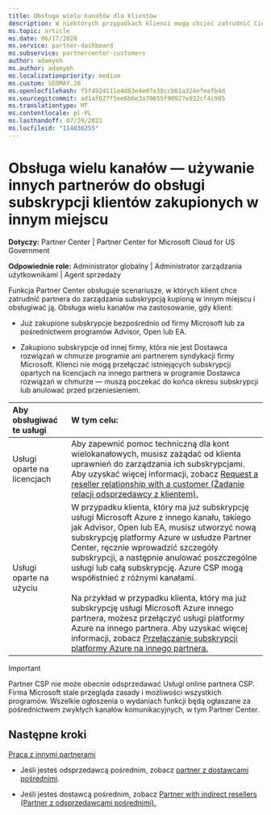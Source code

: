 ```yaml
---
title: Obsługa wielu kanałów dla klientów
description: W niektórych przypadkach klienci mogą chcieć zatrudnić Cię w celu aprowizować i obsługiwać subskrypcję kupioną w innym miejscu.
ms.topic: article
ms.date: 06/17/2020
ms.service: partner-dashboard
ms.subservice: partnercenter-customers
author: adamyeh
ms.author: adamyeh
ms.localizationpriority: medium
ms.custom: SEOMAY.20
ms.openlocfilehash: f5f4924111e4d83e4e07e38ccb61a324efeefb4d
ms.sourcegitcommit: ad1af627f5ee6b6e3a70655f90927e932cf4c985
ms.translationtype: MT
ms.contentlocale: pl-PL
ms.lasthandoff: 07/29/2021
ms.locfileid: "114836255"
---
```

# <a name="multi-channel-support---using-other-partners-to-support-customer-subscriptions-purchased-elsewhere"></a>Obsługa wielu kanałów — używanie innych partnerów do obsługi subskrypcji klientów zakupionych w innym miejscu

**Dotyczy:** Partner Center | Partner Center for Microsoft Cloud for US Government

**Odpowiednie role:** Administrator globalny | Administrator zarządzania użytkownikami | Agent sprzedaży

Funkcja Partner Center obsługuje scenariusze, w których klient chce zatrudnić partnera do zarządzania subskrypcją kupioną w innym miejscu i obsługiwać ją. Obsługa wielu kanałów ma zastosowanie, gdy klient:

- Już zakupione subskrypcje bezpośrednio od firmy Microsoft lub za pośrednictwem programów Advisor, Open lub EA.

- Zakupiono subskrypcje od innej firmy, która nie jest Dostawca rozwiązań w chmurze programie ani partnerem syndykacji firmy Microsoft. Klienci nie mogą przełączać istniejących subskrypcji opartych na licencjach na innego partnera w programie Dostawca rozwiązań w chmurze — muszą poczekać do końca okresu subskrypcji lub anulować przed przeniesieniem.

|Aby obsługiwać te usługi  | W tym celu: |
|:---------|:---------|
|Usługi oparte na licencjach    | Aby zapewnić pomoc techniczną dla kont wielokanałowych, musisz zażądać od klienta uprawnień do zarządzania ich subskrypcjami. Aby uzyskać więcej informacji, zobacz [Request a reseller relationship with a customer (Żądanie relacji odsprzedawcy z klientem).](request-a-relationship-with-a-customer.md)   |
|Usługi oparte na użyciu     |  W przypadku klienta, który ma już subskrypcję usługi Microsoft Azure z innego kanału, takiego jak Advisor, Open lub EA, musisz utworzyć nową subskrypcję platformy Azure w usłudze Partner Center, ręcznie wprowadzić szczegóły subskrypcji, a następnie anulować poszczególne usługi lub całą subskrypcję. Azure CSP mogą współistnieć z różnymi kanałami.<br/><br/> Na przykład w przypadku klienta, który ma już subskrypcję usługi Microsoft Azure innego partnera, możesz przełączyć usługi platformy Azure na innego partnera.  Aby uzyskać więcej informacji, zobacz [Przełączanie subskrypcji platformy Azure na innego partnera.](switch-azure-subscriptions-to-a-different-partner.md) |

> [!IMPORTANT]  
> Partner CSP nie może obecnie odsprzedawać Usługi online partnera CSP. Firma Microsoft stale przegląda zasady i możliwości wszystkich programów. Wszelkie ogłoszenia o wydaniach funkcji będą ogłaszane za pośrednictwem zwykłych kanałów komunikacyjnych, w tym Partner Center.

## <a name="next-steps"></a>Następne kroki

[Praca z innymi partnerami](work-with-other-partners.md)

- Jeśli jesteś odsprzedawcą pośrednim, zobacz [partner z dostawcami pośrednimi](indirect-reseller-tasks-in-partner-center.md).

- Jeśli jesteś dostawcą pośrednim, zobacz [Partner with indirect resellers (Partner z odsprzedawcami pośrednimi).](indirect-provider-tasks-in-partner-center.md)

